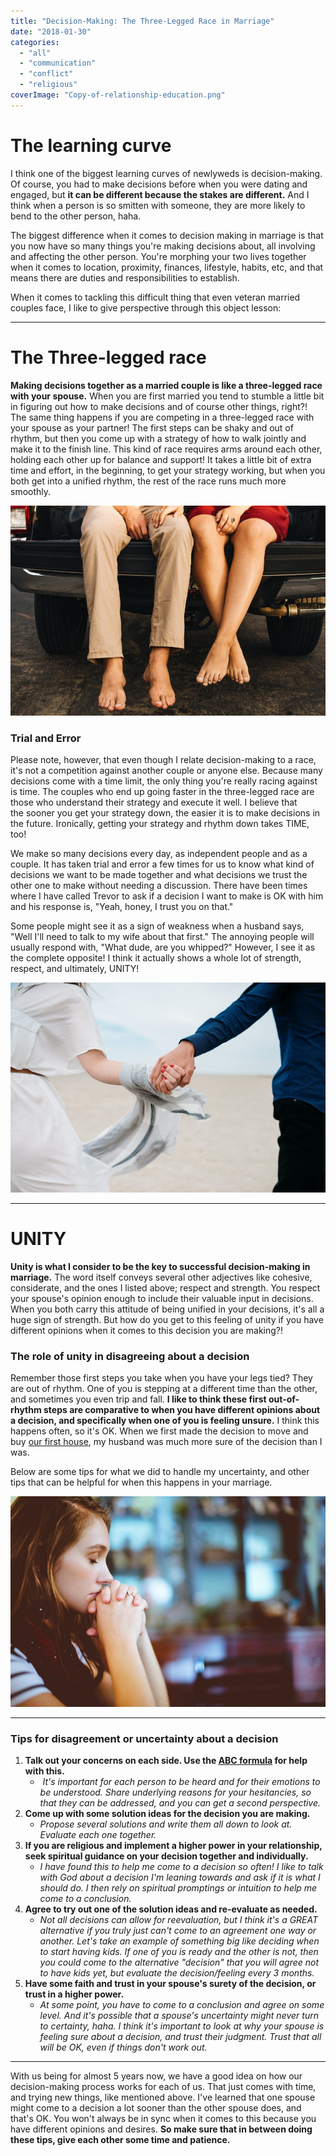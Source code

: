 ```yaml
---
title: "Decision-Making: The Three-Legged Race in Marriage"
date: "2018-01-30"
categories: 
  - "all"
  - "communication"
  - "conflict"
  - "religious"
coverImage: "Copy-of-relationship-education.png"
---
```


# The learning curve

I think one of the biggest learning curves of newlyweds is decision-making. Of course, you had to make decisions before when you were dating and engaged, but **it can be different because the stakes are different.** And I think when a person is so smitten with someone, they are more likely to bend to the other person, haha.

The biggest difference when it comes to decision making in marriage is that you now have so many things you're making decisions about, all involving and affecting the other person. You're morphing your two lives together when it comes to location, proximity, finances, lifestyle, habits, etc, and that means there are duties and responsibilities to establish.

When it comes to tackling this difficult thing that even veteran married couples face, I like to give perspective through this object lesson:

* * *

# The Three-legged race

**Making decisions together as a married couple is like a three-legged race with your spouse.** When you are first married you tend to stumble a little bit in figuring out how to make decisions and of course other things, right?! The same thing happens if you are competing in a three-legged race with your spouse as your partner! The first steps can be shaky and out of rhythm, but then you come up with a strategy of how to walk jointly and make it to the finish line. This kind of race requires arms around each other, holding each other up for balance and support! It takes a little bit of extra time and effort, in the beginning, to get your strategy working, but when you both get into a unified rhythm, the rest of the race runs much more smoothly.

![unity, decision making in marriage, making decisions, help in making decisions, tips for making decisions, tips for feeling uncertain about decisions, tips for marriage, marriage help, decisions in marriage, tips for successful decision making, object lessons with thee-legged race](images/dani-vivanco-444384.jpg)

### Trial and Error

Please note, however, that even though I relate decision-making to a race, it's not a competition against another couple or anyone else. Because many decisions come with a time limit, the only thing you're really racing against is time. The couples who end up going faster in the three-legged race are those who understand their strategy and execute it well. I believe that the sooner you get your strategy down, the easier it is to make decisions in the future. Ironically, getting your strategy and rhythm down takes TIME, too!

We make so many decisions every day, as independent people and as a couple. It has taken trial and error a few times for us to know what kind of decisions we want to be made together and what decisions we trust the other one to make without needing a discussion. There have been times where I have called Trevor to ask if a decision I want to make is OK with him and his response is, "Yeah, honey, I trust you on that."

Some people might see it as a sign of weakness when a husband says, "Well I'll need to talk to my wife about that first." The annoying people will usually respond with, "What dude, are you whipped?" However, I see it as the complete opposite! I think it actually shows a whole lot of strength, respect, and ultimately, UNITY!

![unity, decision making in marriage, making decisions, help in making decisions, tips for making decisions, tips for feeling uncertain about decisions, tips for marriage, marriage help, decisions in marriage, tips for successful decision making, object lessons with thee-legged race](images/pablo-heimplatz-382459.jpg)

* * *

# UNITY

**Unity is what I consider to be the key to successful decision-making in marriage.** The word itself conveys several other adjectives like cohesive, considerate, and the ones I listed above; respect and strength. You respect your spouse's opinion enough to include their valuable input in decisions. When you both carry this attitude of being unified in your decisions, it's all a huge sign of strength. But how do you get to this feeling of unity if you have different opinions when it comes to this decision you are making?!

### The role of unity in disagreeing about a decision

Remember those first steps you take when you have your legs tied? They are out of rhythm. One of you is stepping at a different time than the other, and sometimes you even trip and fall. **I like to think these first out-of-rhythm steps are comparative to when you have different opinions about a decision, and specifically when one of you is feeling unsure.** I think this happens often, so it's OK. When we first made the decision to move and buy [our first house](https://freshlymarried.com/our-house-story-part-1-timing-is-everything/), my husband was much more sure of the decision than I was.

Below are some tips for what we did to handle my uncertainty, and other tips that can be helpful for when this happens in your marriage.

![unity, decision making in marriage, making decisions, help in making decisions, tips for making decisions, tips for feeling uncertain about decisions, tips for marriage, marriage help, decisions in marriage, tips for successful decision making, object lessons with thee-legged race](images/ben-white-146950.jpg)

* * *

### Tips for disagreement or uncertainty about a decision

1. **Talk out your concerns on each side. Use the [ABC formula](https://freshlymarried.com/the-abc-formula/) for help with this.**
    -  _It's important for each person to be heard and for their emotions to be understood. Share underlying reasons for your hesitancies, so that they can be addressed, and you can get a second perspective._
2. **Come up with some solution ideas for the decision you are making.**
    - _Propose several solutions and write them all down to look at. Evaluate each one together._
3. **If you are religious and implement a higher power in your relationship, seek spiritual guidance on your decision together and individually.**
    - _I have found this to help me come to a decision so often! I like to talk with God about a decision I'm leaning towards and ask if it is what I should do. I then rely on spiritual promptings or intuition to help me come to a conclusion._
4. **Agree to try out one of the solution ideas and re-evaluate as needed.**
    - _Not all decisions can allow for reevaluation, but I think it's a GREAT alternative if you truly just can't come to an agreement one way or another. Let's take an example of something big like deciding when to start having kids. If one of you is ready and the other is not, then you could come to the alternative "decision" that you will agree not to have kids yet, but evaluate the decision/feeling every 3 months._
5. **Have some faith and trust in your spouse's surety of the decision, or trust in a higher power.** 
    - _At some point, you have to come to a conclusion and agree on some level. And it's possible that a spouse's uncertainty might never turn to certainty, haha. I think it's important to look at why your spouse is feeling sure about a decision, and trust their judgment. Trust that all will be OK, even if things don't work out._ 

* * *

With us being for almost 5 years now, we have a good idea on how our decision-making process works for each of us. That just comes with time, and trying new things, like mentioned above. I've learned that one spouse might come to a decision a lot sooner than the other spouse does, and that's OK. You won't always be in sync when it comes to this because you have different opinions and desires. **So make sure that in between doing these tips, give each other some time and patience.**
